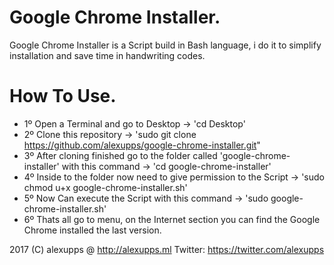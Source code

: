 # Google Chrome Installer.

Google Chrome Installer is a Script build in Bash language, i do it to simplify installation and save time in handwriting codes.

# How To Use.

- 1º Open a Terminal and go to Desktop -> 'cd Desktop'
- 2º Clone this repository -> 'sudo git clone https://github.com/alexupps/google-chrome-installer.git"
- 3º After cloning finished go to the folder called 'google-chrome-installer' with this command -> 'cd google-chrome-installer'
- 4º Inside to the folder now need to give permission to the Script -> 'sudo chmod u+x google-chrome-installer.sh'
- 5º Now Can execute the Script with this command -> 'sudo google-chrome-installer.sh'
- 6º Thats all go to menu, on the Internet section you can find the Google Chrome installed the last version.

2017 (C) alexupps @ http://alexupps.ml Twitter: https://twitter.com/alexupps
